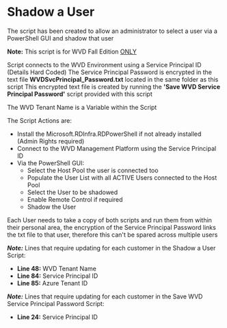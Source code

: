 # Shadow a User
The script has been created to allow an administrator to select a user via a PowerShell GUI
and shadow that user

**Note:** This script is for WVD Fall Edition <u>ONLY</u>

Script connects to the WVD Environment using a Service Principal ID (Details Hard Coded)
The Service Principal Password is encrypted in the text file **WVDSvcPrincipal_Password.txt**
located in the same folder as this script
This encrypted text file is created by running the **'Save WVD Service Principal Password'**
script provided with this script

The WVD Tenant Name is a Variable within the Script

The Script Actions are:

- Install the Microsoft.RDInfra.RDPowerShell if not already installed (Admin Rights required)
- Connect to the WVD Management Platform using the Service Principal ID
- Via the PowerShell GUI:
  - Select the Host Pool the user is connected too
  - Populate the User List with all ACTIVE Users connected to the Host Pool
  - Select the User to be shadowed
  - Enable Remote Control if required
  - Shadow the User
  
Each User needs to take a copy of both scripts and run them from within their personal area, the encryption of the Service Principal
Password links the txt file to that user, therefore this can't be spared across multiple users

_**Note:**_ Lines that require updating for each customer in the Shadow a User Script:
- **Line 48:** WVD Tenant Name
- **Line 84:** Service Principal ID
- **Line 85:** Azure Tenant ID

_**Note:**_ Lines that require updating for each customer in the Save WVD Service Principal Password Script:
- **Line 24:** Service Principal ID
